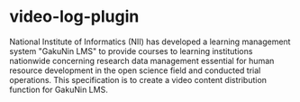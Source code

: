 # video-log-plugin

National Institute of Informatics (NII) has developed a learning management system "GakuNin LMS" to provide courses to learning institutions nationwide concerning research data management essential for human resource development in the open science field and conducted trial operations.
This specification is to create a video content distribution function for GakuNin LMS.

